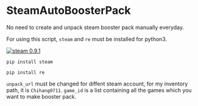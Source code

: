 # SteamAutoBoosterPack
No need to create and unpack steam booster pack manually everyday.

For using this script, `steam` and `re` must be installed for python3.

[![steam 0.9.1](https://img.shields.io/badge/steam-0.9.1-blue.svg)](https://pypi.org/project/steam/)

`pip install steam`

`pip install re`

`unpack_url` must be changed for diffent steam account, for my inventory path, it is `Chihang0711`.
`game_id` is a list containing all the games which you want to make booster pack.
